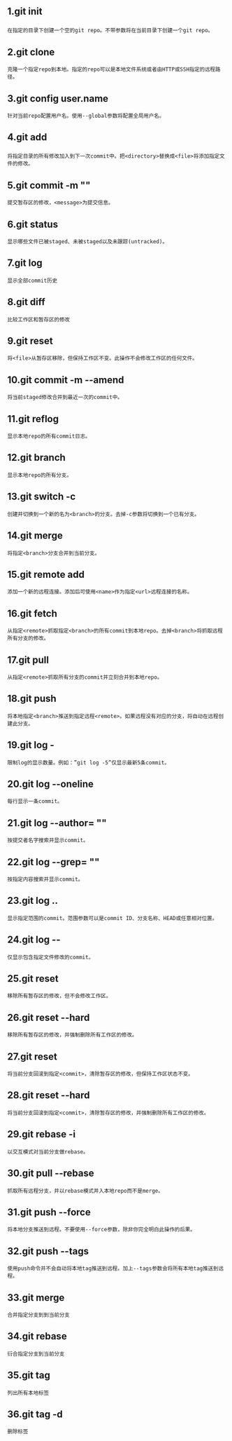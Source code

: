 ## 1.git init <dir>
	在指定的目录下创建一个空的git repo。不带参数将在当前目录下创建一个git repo。
## 2.git clone <repo>  
    克隆一个指定repo到本地。指定的repo可以是本地⽂件系统或者由HTTP或SSH指定的远程路径。     
## 3.git config user.name <name>  
	针对当前repo配置⽤户名。使⽤--global参数将配置全局⽤户名。    
## 4.git add <dir> 
	将指定⽬录的所有修改加⼊到下⼀次commit中。把<directory>替换成<file>将添加指定⽂件的修改。    
## 5.git commit -m "<message>"
	提交暂存区的修改，<message>为提交信息。           
## 6.git status
	显示哪些⽂件已被staged、未被staged以及未跟踪(untracked)。
## 7.git log  
	显示全部commit历史  
## 8.git diff    
	⽐较⼯作区和暂存区的修改    
## 9.git reset <file>    
	将<file>从暂存区移除，但保持⼯作区不变。此操作不会修改⼯作区的任何⽂件。  
## 10.git commit -m <message> --amend  
	将当前staged修改合并到最近⼀次的commit中。
## 11.git reflog
	显示本地repo的所有commit⽇志。  
## 12.git branch  
	显示本地repo的所有分⽀。  
## 13.git switch -c <branch>  
	创建并切换到⼀个新的名为<branch>的分⽀。去掉-c参数将切换到⼀个已有分⽀。  
## 14.git merge <branch>   
	将指定<branch>分⽀合并到当前分⽀。  
## 15.git remote add <name> <url>  
	添加⼀个新的远程连接。添加后可使⽤<name>作为指定<url>远程连接的名称。  
## 16.git fetch <remote> <branch>  
	从指定<remote>抓取指定<branch>的所有commit到本地repo。去掉<branch>将抓取远程所有分⽀的修改。  
## 17.git pull <remote>  
	从指定<remote>抓取所有分⽀的commit并⽴刻合并到本地repo。  
## 18.git push <remote> <branch>  
	将本地指定<branch>推送到指定远程<remote>。如果远程没有对应的分⽀，将⾃动在远程创建此分⽀。  
## 19.git log -<limit>  
	限制log的显示数量。例如：”git log -5”仅显示最新5条commit。  
## 20.git log --oneline  
	每⾏显示⼀条commit。  
## 21.git log --author= "<pattern>"   
	按提交者名字搜索并显示commit。  
## 22.git log --grep= "<pattern>"  
	按指定内容搜索并显示commit。  
## 23.git log <since>..<until>  
	显示指定范围的commit。范围参数可以是commit ID、分⽀名称、HEAD或任意相对位置。  
## 24.git log -- <file>  
	仅显示包含指定⽂件修改的commit。  
## 25.git reset  
	移除所有暂存区的修改，但不会修改⼯作区。  
## 26.git reset --hard  
	移除所有暂存区的修改，并强制删除所有⼯作区的修改。  
## 27.git reset <commit>  
	将当前分⽀回滚到指定<commit>，清除暂存区的修改，但保持⼯作区状态不变。  
## 28.git reset --hard <commit>  
	将当前分⽀回滚到指定<commit>，清除暂存区的修改，并强制删除所有⼯作区的修改。  
## 29.git rebase -i <base>  
	以交互模式对当前分⽀做rebase。  
## 30.git pull --rebase <remote>  
	抓取所有远程分⽀，并以rebase模式并⼊本地repo⽽不是merge。  
## 31.git push <remote> --force  
	将本地分⽀推送到远程。不要使⽤--force参数，除⾮你完全明⽩此操作的后果。  
## 32.git push <remote> --tags  
	使⽤push命令并不会⾃动将本地tag推送到远程。加上--tags参数会将所有本地tag推送到远程。  
## 33.git merge <branch>   
    合并指定分支到到当前分支
## 34.git rebase <branch>   
    衍合指定分支到当前分支
## 35.git tag
	列出所有本地标签
## 36.git tag -d <tagname>
	删除标签
